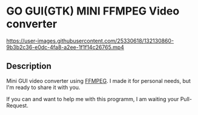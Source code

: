 GO GUI(GTK) MINI FFMPEG Video converter
==========================

https://user-images.githubusercontent.com/25330618/132130860-9b3b2c36-e0dc-4fa8-a2ee-1f1f14c26765.mp4


Description
--------------------------

Mini GUI video converter using [FFMPEG](https://www.ffmpeg.org/). I made it for personal needs, but I'm ready to share it with you.

If you can and want to help me with this programm, I am waiting your Pull-Request.
